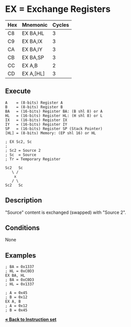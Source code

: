 # EX = Exchange Registers

| Hex | Mnemonic       | Cycles |
| --- | -------------- | ------ |
| C8  | EX BA,HL       | 3      |
| C9  | EX BA,IX       | 3      |
| CA  | EX BA,IY       | 3      |
| CB  | EX BA,SP       | 3      |
| CC  | EX A,B         | 2      |
| CD  | EX A,\[HL]     | 3      |

## Execute

```
A    = (8-bits) Register A
B    = (8-bits) Register B
BA   = (16-bits) Register BA: (B shl 8) or A
HL   = (16-bits) Register HL: (H shl 8) or L
IX   = (16-bits) Register IX
IY   = (16-bits) Register IY
SP   = (16-bits) Register SP (Stack Pointer)
[HL] = (8-bits) Memory: (EP shl 16) or HL
```

```
; EX Sc2, Sc
;
; Sc2 = Source 2
; Sc  = Source
; Tr = Temporary Register

Sc2   Sc
   \ /
    x
   / \
Sc2   Sc
```

## Description

"Source" content is exchanged (swapped) with "Source 2".

## Conditions

None

## Examples

```
; BA = 0x1337
; HL = 0xC0D3
EX BA, HL
; BA = 0xC0D3
; HL = 0x1337
```

```
; A = 0x45
; B = 0x12
EX A, B
; A = 0x12
; B = 0x45
```

[**« Back to Instruction set**](../S1C88_InstructionSet.md)
